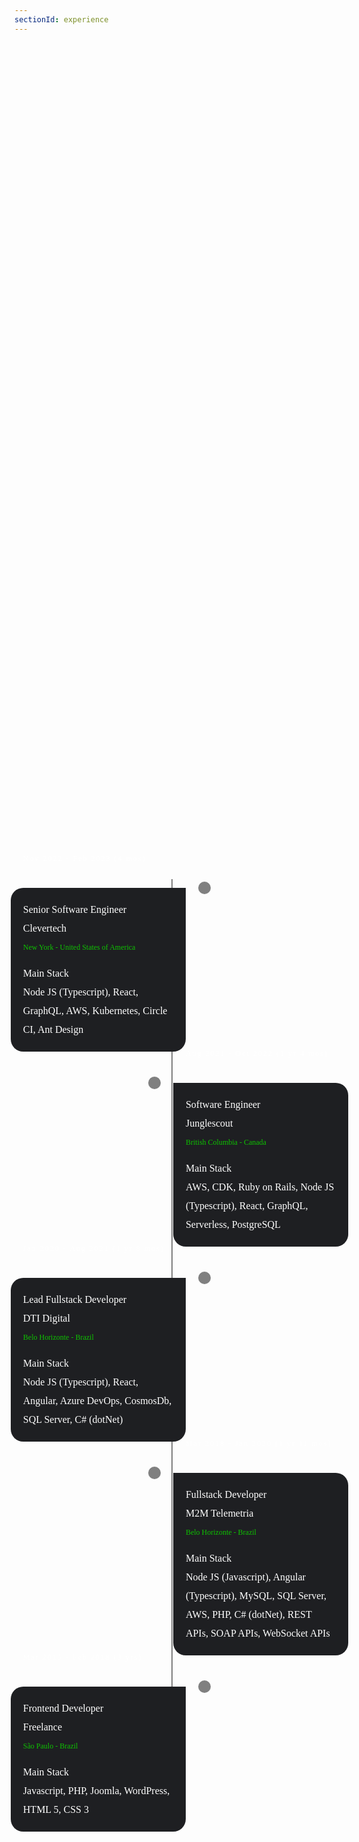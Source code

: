 ```yaml
---
sectionId: experience
---
```


<style>
@import url("https://fonts.googleapis.com/css2?family=Montserrat:wght@300;500&display=swap");

.container {
  min-height: 100vh;
  width: 100%;
  display: flex;
  align-items: center;
  justify-content: center;
  padding: 100px 0;
  font-family: "Montserrat";
}
.timeline {
  position: relative;
}

.timeline ul {
  list-style: none;
}
.timeline ul li {
  padding: 20px;
  background-color: #1e1f22;
  color: white;
  border-radius: 10px;
  margin-bottom: 20px;
}
.timeline ul li:last-child {
  margin-bottom: 0;
}
.timeline-content h1 {
  font-weight: 500;
  font-size: 16px;
  line-height: 30px;
  margin: 0;
}
.timeline-content h2 {
  font-weight: 500;
  font-size: 12px;
  line-height: 30px;
  margin: 0;
  color: #0ec200;
}
.timeline-content p {
  font-size: 16px;
  line-height: 30px;
  font-weight: 300;
}
.timeline-content .date {
  font-size: 12px;
  font-weight: 300;
  margin-bottom: 10px;
  letter-spacing: 2px;
}
@media only screen and (min-width: 768px) {
  .timeline:before {
    content: "";
    position: absolute;
    top: 0;
    left: 50%;
    transform: translateX(-50%);
    width: 2px;
    height: 100%;
    background-color: gray;
  }
  .timeline ul li {
    width: 50%;
    position: relative;
    margin-bottom: 50px;
  }
  .timeline ul li:nth-child(odd) {
    float: left;
    clear: right;
    transform: translateX(-30px);
    border-radius: 20px 0px 20px 20px;
  }
  .timeline ul li:nth-child(even) {
    float: right;
    clear: left;
    transform: translateX(30px);
    border-radius: 0px 20px 20px 20px;
  }
  .timeline ul li::before {
    content: "";
    position: absolute;
    height: 20px;
    width: 20px;
    border-radius: 50%;
    background-color: gray;
    top: 0px;
  }
  .timeline ul li:nth-child(odd)::before {
    transform: translate(50%, -50%);
    right: -30px;
  }
  .timeline ul li:nth-child(even)::before {
    transform: translate(-50%, -50%);
    left: -30px;
  }
  .timeline-content .date {
    position: absolute;
    top: -70px;
  }
  .timeline ul li:hover::before {
    background-color: aqua;
  }
}
</style>

<div class="container">
    <div class="timeline">
        <ul>
          <li>
            <div class="timeline-content">
              <h3 class="date">Nov 2022 - Feb 2023 (4 mos)</h3>
              <h1>Senior Software Engineer</h1>
              <h1>Clevertech</h1>
              <h2>New York - United States of America</h2>
              <h1 style="margin-top: 12px;">Main Stack</h1>
              <p style="margin: 0">Node JS (Typescript), React, GraphQL, AWS, Kubernetes, Circle CI, Ant Design</p>
            </div>
          </li>
          <li>
            <div class="timeline-content">
              <h3 class="date">Aug 2021 - Oct 2022 (1 yr 4 mos)</h3>
              <h1>Software Engineer</h1>
              <h1>Junglescout</h1>
              <h2>British Columbia - Canada</h2>
              <h1 style="margin-top: 12px;">Main Stack</h1>
              <p style="margin: 0">AWS, CDK, Ruby on Rails, Node JS (Typescript), React, GraphQL, Serverless, PostgreSQL</p>
            </div>
          </li>
          <li>
            <div class="timeline-content">
              <h3 class="date">Jan 2020 - Aug 2021 (1 yr 8 mos)</h3>
              <h1>Lead Fullstack Developer</h1>
              <h1>DTI Digital</h1>
              <h2>Belo Horizonte - Brazil</h2>
              <h1 style="margin-top: 12px;">Main Stack</h1>
              <p style="margin: 0">Node JS (Typescript), React, Angular, Azure DevOps, CosmosDb, SQL Server, C# (dotNet)</p>
            </div>
          </li>
          <li>
            <div class="timeline-content">
              <h3 class="date">Mar 2018 - Jan 2020 (1 yr 11 mos)</h3>
              <h1>Fullstack Developer</h1>
              <h1>M2M Telemetria</h1>
              <h2>Belo Horizonte - Brazil</h2>
              <h1 style="margin-top: 12px;">Main Stack</h1>
              <p style="margin: 0">Node JS (Javascript), Angular (Typescript), MySQL, SQL Server, AWS, PHP, C# (dotNet), REST APIs, SOAP APIs, WebSocket APIs</p>
            </div>
          </li>
          <li>
            <div class="timeline-content">
              <h3 class="date">Mar 2015 - Feb 2018 (3 yrs)</h3>
              <h1>Frontend Developer</h1>
              <h1>Freelance</h1>
              <h2>São Paulo - Brazil</h2>
              <h1 style="margin-top: 12px;">Main Stack</h1>
              <p style="margin: 0">Javascript, PHP, Joomla, WordPress, HTML 5, CSS 3</p>
            </div>
          </li>
        </ul>
      </div>
</div>
